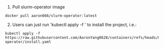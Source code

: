

1. Pull slurm-operator image
```shell
docker pull aaron666/slurm-operator:latest
```

2. Users can just run 'kubectl apply -f ' to install the project, i.e.:
```shell
kubectl apply -f https://raw.githubusercontent.com/AaronYang0628/containers/refs/heads/main/slurm-operator/install.yaml
```
